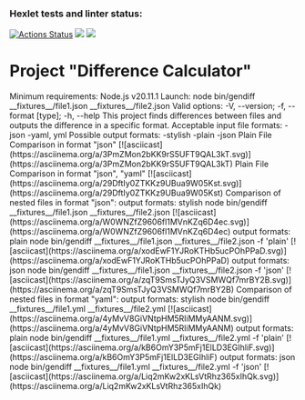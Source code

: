 ### Hexlet tests and linter status:
[![Actions Status](https://github.com/AnPopit/frontend-project-46/actions/workflows/hexlet-check.yml/badge.svg)](https://github.com/AnPopit/frontend-project-46/actions)
<a href="https://codeclimate.com/github/AnPopit/frontend-project-46/maintainability"><img src="https://api.codeclimate.com/v1/badges/ee91eeef6631ce8702e6/maintainability" /></a>
<a href="https://codeclimate.com/github/AnPopit/frontend-project-46/test_coverage"><img src="https://api.codeclimate.com/v1/badges/ee91eeef6631ce8702e6/test_coverage" /></a>
<h1>Project "Difference Calculator"</h1>
Minimum requirements: Node.js v20.11.1
Launch: node bin/gendiff __fixtures__/file1.json __fixtures__/file2.json 
Valid options: -V, --version; -f, --format [type]; -h, --help
This project finds differences between files and outputs the difference in a specific format. Acceptable input file formats:
-json
-yaml, yml
Possible output formats:
-stylish
-plain
-json
Plain File Comparison in format "json"
[![asciicast](https://asciinema.org/a/3PmZMon2bKK9rS5UFT9QAL3kT.svg)](https://asciinema.org/a/3PmZMon2bKK9rS5UFT9QAL3kT)
Plain File Comparison in format "json", "yaml"
[![asciicast](https://asciinema.org/a/29DftIy0ZTKKz9UBua9W05Kst.svg)](https://asciinema.org/a/29DftIy0ZTKKz9UBua9W05Kst)
Comparison of nested files in format "json":
output formats: stylish
node bin/gendiff __fixtures__/file1.json __fixtures__/file2.json 
[![asciicast](https://asciinema.org/a/W0WNZfZ9606fl1MVnKZq6D4ec.svg)](https://asciinema.org/a/W0WNZfZ9606fl1MVnKZq6D4ec)
output formats: plain
node bin/gendiff __fixtures__/file1.json __fixtures__/file2.json -f 'plain'
[![asciicast](https://asciinema.org/a/xodEwF1YJRoKTHb5ucPOhPPaD.svg)](https://asciinema.org/a/xodEwF1YJRoKTHb5ucPOhPPaD)
output formats: json
node bin/gendiff __fixtures__/file1.json __fixtures__/file2.json -f 'json'
[![asciicast](https://asciinema.org/a/zqT9SmsTJyQ3VSMWQf7mrBY2B.svg)](https://asciinema.org/a/zqT9SmsTJyQ3VSMWQf7mrBY2B)
Comparison of nested files in format "yaml":
output formats: stylish
node bin/gendiff __fixtures__/file1.yml __fixtures__/file2.yml 
[![asciicast](https://asciinema.org/a/4yMvV8GiVNtpHM5RliMMyAANM.svg)](https://asciinema.org/a/4yMvV8GiVNtpHM5RliMMyAANM)
output formats: plain
node bin/gendiff __fixtures__/file1.yml __fixtures__/file2.yml -f 'plain'
[![asciicast](https://asciinema.org/a/kB6OmY3P5mFj1ElLD3EGIhliF.svg)](https://asciinema.org/a/kB6OmY3P5mFj1ElLD3EGIhliF)
output formats: json
node bin/gendiff __fixtures__/file1.yml __fixtures__/file2.yml -f 'json'
[![asciicast](https://asciinema.org/a/Liq2mKw2xKLsVtRhz365xIhQk.svg)](https://asciinema.org/a/Liq2mKw2xKLsVtRhz365xIhQk)

